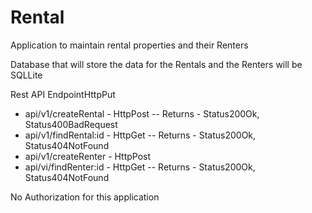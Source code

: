 # Rental
Application to maintain rental properties and their Renters

Database that will store the data for the Rentals and the Renters will be SQLLite

Rest API EndpointHttpPut
- api/v1/createRental - HttpPost
-- Returns - Status200Ok, Status400BadRequest
- api/v1/findRental:id - HttpGet
-- Returns - Status200Ok, Status404NotFound
- api/v1/createRenter - HttpPost
- api/vi/findRenter:id - HttpGet
-- Returns - Status200Ok, Status404NotFound

No Authorization for this application
